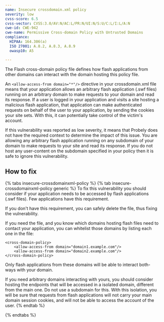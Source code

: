 ```yaml
---
name: Insecure crossdomain.xml policy
severity: low
cvss-score: 6.5
cvss-vector: CVSS:3.0/AV:N/AC:L/PR:N/UI:N/S:U/C:L/I:L/A:N
cwe-id: CWE-942
cwe-name: Permissive Cross-domain Policy with Untrusted Domains
compliance:
  HIPAA: 164.306(a)
  ISO 27001: A.8.2, A.8.3, A.8.9
  owasp10: A5

---            
```


The Flash cross-domain policy file defines how flash applications from other domains can interact with the domain hosting this policy file.

An `<allow-access-from domain="*"/>` directive in your crossdomain.xml file means that your application allows an arbitrary flash application (.swf files) running on an arbitrary domain to make requests to your domain and read its response. If a user is logged in your application and visits a site hosting a malicious flash application, that application can make authenticated requests on behalf of the user to your application, by sending the cookies your site sets. With this, it can potentially take control of the victim's account.

If this vulnerability was reported as low severity, it means that Probely does not have the required context to determine the impact of this issue. You are allowing any arbitrary flash application running on any subdomain of your domain to make requests to your site and read its response. If you do not host any user-content on the subdomain specified in your policy then it is safe to ignore this vulnerability.

## How to fix

{% tabs insecure-crossdomainxml-policy %}
{% tab insecure-crossdomainxml-policy generic %}
To fix this vulnerability you should consider if your application needs to be accessed by flash applications (.swf files). Few applications have this requirement.

If you don't have this requirement, you can safely delete the file, thus fixing the vulnerability.

If you need the file, and you know which domains hosting flash files need to contact your application, you can whitelist those domains by listing each one in the file:

```
<cross-domain-policy> 
    <allow-access-from domain="domain1.example.com"/>
    <allow-access-from domain="domain2.example.com"/>
</cross-domain-policy>

```
Only flash applications from these domains will be able to interact both-ways with your domain.

If you need arbitrary domains interacting with yours, you should consider hosting the endpoints that will be accessed in a isolated domain, different from the main one. Do not use a subdomain for this. With this isolation, you will be sure that requests from flash applications will not carry your main domain session cookies, and will not be able to access the account of the user.
{% endtab %}

{% endtabs %}

